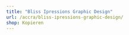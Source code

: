 ```yaml
---
title: "Bliss Ipressions Graphic Design"
url: /accra/bliss-ipressions-graphic-design/
shop: Kopieren
---
```

